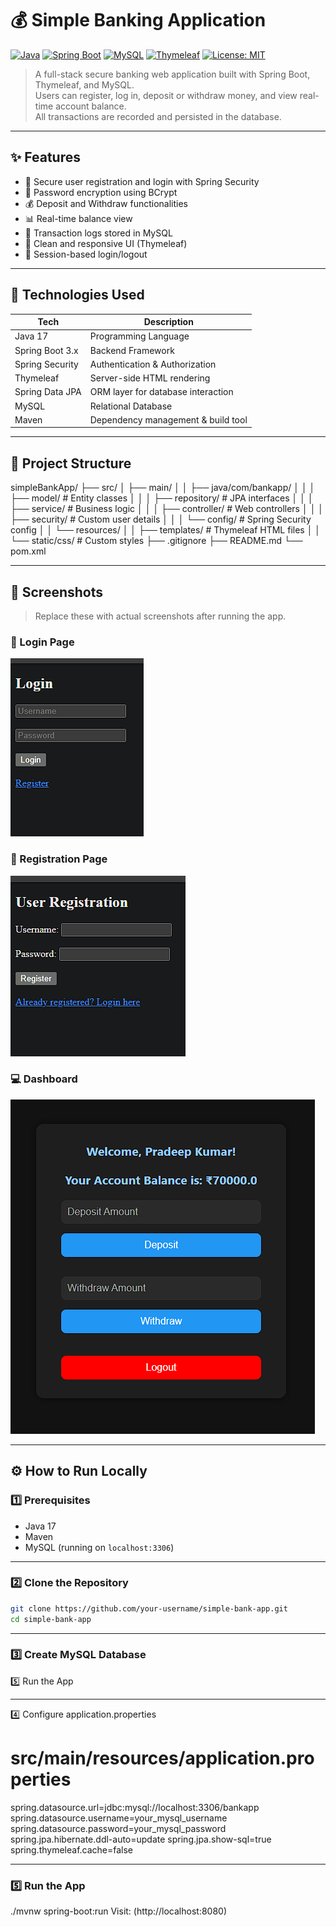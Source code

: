 # 💰 Simple Banking Application

[![Java](https://img.shields.io/badge/Java-17-blue.svg)](https://www.oracle.com/java/)
[![Spring Boot](https://img.shields.io/badge/Spring--Boot-3.x-brightgreen)](https://spring.io/projects/spring-boot)
[![MySQL](https://img.shields.io/badge/Database-MySQL-blue.svg)](https://www.mysql.com/)
[![Thymeleaf](https://img.shields.io/badge/UI-Thymeleaf-orange)](https://www.thymeleaf.org/)
[![License: MIT](https://img.shields.io/badge/License-MIT-yellow.svg)](https://opensource.org/licenses/MIT)

> A full-stack secure banking web application built with Spring Boot, Thymeleaf, and MySQL.  
> Users can register, log in, deposit or withdraw money, and view real-time account balance.  
> All transactions are recorded and persisted in the database.

---

## ✨ Features

- 🔐 Secure user registration and login with Spring Security
- 🔑 Password encryption using BCrypt
- 💰 Deposit and Withdraw functionalities
- 📊 Real-time balance view
- 🧾 Transaction logs stored in MySQL
- 🎨 Clean and responsive UI (Thymeleaf)
- 🔁 Session-based login/logout

---

## 🧱 Technologies Used

| Tech             | Description                        |
|------------------|------------------------------------|
| Java 17          | Programming Language               |
| Spring Boot 3.x  | Backend Framework                  |
| Spring Security  | Authentication & Authorization     |
| Thymeleaf        | Server-side HTML rendering         |
| Spring Data JPA  | ORM layer for database interaction |
| MySQL            | Relational Database                |
| Maven            | Dependency management & build tool |

---

## 📂 Project Structure

simpleBankApp/
├── src/
│ ├── main/
│ │ ├── java/com/bankapp/
│ │ │ ├── model/ # Entity classes
│ │ │ ├── repository/ # JPA interfaces
│ │ │ ├── service/ # Business logic
│ │ │ ├── controller/ # Web controllers
│ │ │ ├── security/ # Custom user details
│ │ │ └── config/ # Spring Security config
│ │ └── resources/
│ │ ├── templates/ # Thymeleaf HTML files
│ │ └── static/css/ # Custom styles
├── .gitignore
├── README.md
└── pom.xml


---

## 📸 Screenshots

> Replace these with actual screenshots after running the app.

### 🔐 Login Page  
![Login](screenshots/login.png)

### 📝 Registration Page  
![Register](screenshots/register.png)

### 💻 Dashboard  
![Dashboard](screenshots/dashboard.png)

---

## ⚙️ How to Run Locally

### 1️⃣ Prerequisites

- Java 17
- Maven
- MySQL (running on `localhost:3306`)

---

### 2️⃣ Clone the Repository

```bash
git clone https://github.com/your-username/simple-bank-app.git
cd simple-bank-app
```

---

### 3️⃣ Create MySQL Database

5️⃣ Run the App

---

4️⃣ Configure application.properties

# src/main/resources/application.properties

spring.datasource.url=jdbc:mysql://localhost:3306/bankapp
spring.datasource.username=your_mysql_username
spring.datasource.password=your_mysql_password
spring.jpa.hibernate.ddl-auto=update
spring.jpa.show-sql=true
spring.thymeleaf.cache=false

---

### 5️⃣ Run the App

./mvnw spring-boot:run
Visit: (http://localhost:8080)







